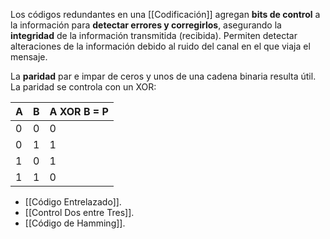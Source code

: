 Los códigos redundantes en una [[Codificación]] agregan **bits de control** a la información para **detectar errores y corregirlos**, asegurando la **integridad** de la información transmitida (recibida). Permiten detectar alteraciones de la información debido al ruido del canal en el que viaja el mensaje.

La **paridad** par e impar de ceros y unos de una cadena binaria resulta útil. La paridad se controla con un XOR:

| A   | B   | A XOR B = P |
| --- | --- | ----------- |
| 0   | 0   | 0           |
| 0   | 1   | 1           |
| 1   | 0   | 1           |
| 1   | 1   | 0           |

- [[Código Entrelazado]].
- [[Control Dos entre Tres]].
- [[Código de Hamming]].

